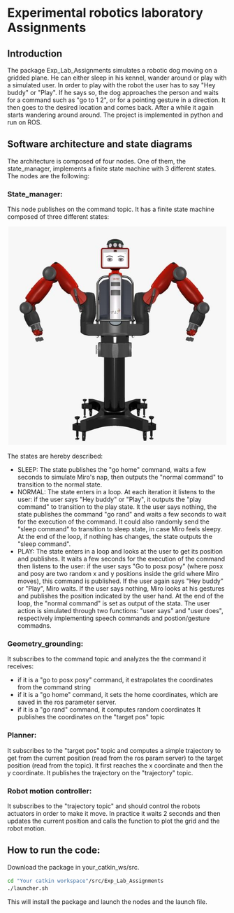 # Experimental robotics laboratory Assignments

## Introduction
The package Exp_Lab_Assignments simulates a robotic dog moving on a gridded plane. He can either sleep in his kennel, wander around or play with a simulated user. In order to play with the robot the user has to say "Hey buddy" or "Play". If he says so, the dog approaches the person and waits for a command such as "go to 1 2", or for a pointing gesture in a direction. It then goes to the desired location and comes back. After a while it again starts wandering around around. 
The project is implemented in python and run on ROS. 

## Software architecture and state diagrams
The architecture is composed of four nodes. One of them, the state_manager,  implements a finite state machine with 3 different states. The nodes are the following:

### State_manager:

This node publishes on the command topic. It has a finite state machine composed of three different states:

<p align="center">
  <img height="500" width="500" src="https://github.com/andreabradpitto/SofAr-project/blob/master/Images%20and%20multimedia/Image.jpeg?raw=true "Title"">
</p>

The states are hereby described:
- SLEEP: The state publishes the "go home" command, waits a few seconds to simulate Miro's nap, then outputs the "normal command" to transition to the normal state.
- NORMAL: The state enters in a loop. At each iteration it listens to the user: if the user says "Hey buddy" or "Play", it outputs the "play command" to transition to the play state. It the user says nothing, the state publishes the command "go rand" and waits a few seconds to wait for the execution of the command. It could also randomly send the "sleep command" to transition to sleep state, in case Miro feels sleepy. At the end of the loop, if nothing has changes, the state outputs the "sleep command".
- PLAY: The state enters in a loop and looks at the user to get its position and publishes. It waits a few seconds for the execution of the command then listens to the user: if the user says "Go to posx posy" (where posx and posy are two random x and y positions inside the grid where Miro moves), this command is published. If the user again says "Hey buddy" or "Play", Miro waits. If the user says nothing, Miro looks at his gestures and publishes the position indicated by the user hand. At the end of the loop, the "normal command" is set as output of the stata.
The user action is simulated through two functions: "user says" and "user does", respectively implementing speech commands and postion/gesture commadns.


### Geometry_grounding:

It subscribes to the command topic and analyzes the the command it receives: 
- if it is a "go to posx posy" command, it estrapolates the coordinates from the command string 
- if it is a "go home" command, it sets the home coordinates, which are saved in the ros parameter server.
- if it is a "go rand" command, it computes random coordinates
It publishes the coordinates on the "target pos" topic

### Planner:

It subscribes to the "target pos" topic and computes a simple trajectory to get from the current position (read from the ros param server) to the target position (read from the topic). It first reaches the x coordinate and then the y coordinate. It publishes the trajectory on the "trajectory" topic.

### Robot motion controller:

It subscribes to the "trajectory topic" and should control the robots actuators in order to make it move. In practice it waits 2 seconds and then updates the current position and calls the function to plot the grid and the robot motion.

## How to run the code:
Download the package in your_catkin_ws/src.
```sh
cd "Your catkin workspace"/src/Exp_Lab_Assignments
./launcher.sh
```
This will install the package and launch the nodes and the launch file.
